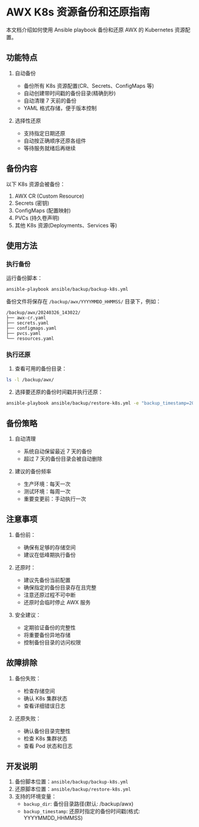 # AWX K8s 资源备份和还原指南

本文档介绍如何使用 Ansible playbook 备份和还原 AWX 的 Kubernetes 资源配置。

## 功能特点

1. 自动备份
   - 备份所有 K8s 资源配置(CR、Secrets、ConfigMaps 等)
   - 自动创建带时间戳的备份目录(精确到秒)
   - 自动清理 7 天前的备份
   - YAML 格式存储，便于版本控制

2. 选择性还原
   - 支持指定日期还原
   - 自动按正确顺序还原各组件
   - 等待服务就绪后再继续

## 备份内容

以下 K8s 资源会被备份：

1. AWX CR (Custom Resource)
2. Secrets (密钥)
3. ConfigMaps (配置映射)
4. PVCs (持久卷声明)
5. 其他 K8s 资源(Deployments、Services 等)

## 使用方法

### 执行备份

运行备份脚本：
```bash
ansible-playbook ansible/backup/backup-k8s.yml
```

备份文件将保存在 `/backup/awx/YYYYMMDD_HHMMSS/` 目录下，例如：
```
/backup/awx/20240326_143022/
├── awx-cr.yaml
├── secrets.yaml
├── configmaps.yaml
├── pvcs.yaml
└── resources.yaml
```

### 执行还原

1. 查看可用的备份目录：
```bash
ls -l /backup/awx/
```

2. 选择要还原的备份时间戳并执行还原：
```bash
ansible-playbook ansible/backup/restore-k8s.yml -e "backup_timestamp=20240326_143022"
```

## 备份策略

1. 自动清理
   - 系统自动保留最近 7 天的备份
   - 超过 7 天的备份目录会被自动删除

2. 建议的备份频率
   - 生产环境：每天一次
   - 测试环境：每周一次
   - 重要变更前：手动执行一次

## 注意事项

1. 备份前：
   - 确保有足够的存储空间
   - 建议在低峰期执行备份

2. 还原时：
   - 建议先备份当前配置
   - 确保指定的备份目录存在且完整
   - 注意还原过程不可中断
   - 还原时会临时停止 AWX 服务

3. 安全建议：
   - 定期验证备份的完整性
   - 将重要备份异地存储
   - 控制备份目录的访问权限

## 故障排除

1. 备份失败：
   - 检查存储空间
   - 确认 K8s 集群状态
   - 查看详细错误日志

2. 还原失败：
   - 确认备份目录完整性
   - 检查 K8s 集群状态
   - 查看 Pod 状态和日志

## 开发说明

1. 备份脚本位置：`ansible/backup/backup-k8s.yml`
2. 还原脚本位置：`ansible/backup/restore-k8s.yml`
3. 支持的环境变量：
   - `backup_dir`: 备份目录路径(默认: /backup/awx)
   - `backup_timestamp`: 还原时指定的备份时间戳(格式: YYYYMMDD_HHMMSS) 